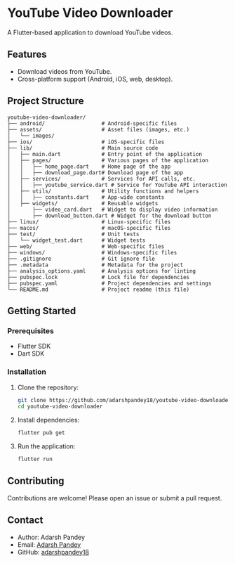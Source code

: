 # YouTube Video Downloader

A Flutter-based application to download YouTube videos.

## Features

- Download videos from YouTube.
- Cross-platform support (Android, iOS, web, desktop).

## Project Structure

```plaintext
youtube-video-downloader/
├── android/                  # Android-specific files
├── assets/                   # Asset files (images, etc.)
│   └── images/
├── ios/                      # iOS-specific files
├── lib/                      # Main source code
│   ├── main.dart             # Entry point of the application
│   ├── pages/                # Various pages of the application
│   │   ├── home_page.dart    # Home page of the app
│   │   ├── download_page.dart# Download page of the app
│   ├── services/             # Services for API calls, etc.
│   │   ├── youtube_service.dart # Service for YouTube API interaction
│   ├── utils/                # Utility functions and helpers
│   │   ├── constants.dart    # App-wide constants
│   ├── widgets/              # Reusable widgets
│       ├── video_card.dart   # Widget to display video information
│       ├── download_button.dart # Widget for the download button
├── linux/                    # Linux-specific files
├── macos/                    # macOS-specific files
├── test/                     # Unit tests
│   └── widget_test.dart      # Widget tests
├── web/                      # Web-specific files
├── windows/                  # Windows-specific files
├── .gitignore                # Git ignore file
├── .metadata                 # Metadata for the project
├── analysis_options.yaml     # Analysis options for linting
├── pubspec.lock              # Lock file for dependencies
├── pubspec.yaml              # Project dependencies and settings
└── README.md                 # Project readme (this file)
```

## Getting Started

### Prerequisites

- Flutter SDK
- Dart SDK

### Installation

1. Clone the repository:
    ```bash
    git clone https://github.com/adarshpandey18/youtube-video-downloader.git
    cd youtube-video-downloader
    ```

2. Install dependencies:
    ```bash
    flutter pub get
    ```

3. Run the application:
    ```bash
    flutter run
    ```

## Contributing

Contributions are welcome! Please open an issue or submit a pull request.


## Contact

- Author: Adarsh Pandey
- Email: [Adarsh Pandey](itsadarshvijaypandey@gmail.com)
- GitHub: [adarshpandey18](https://github.com/adarshpandey18)
